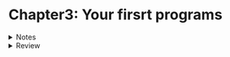 # Chapter3: Your firsrt programs
<details>
<summary>Notes</summary>

# Notes
- Assembling is the process that transforms assembly code into intructions for
  the machine(object file). 
- Object file is code that is in the machine's language, but has not been completely put together
- Linker is a program putting object files together and adding information to it so that the kernel knows how to load and run it
 
## Outline of an Assembly Language Program
- anything starting with a period isn't directly translated into a machine
  instruction. Instead, it's an instruction to the assembler it self. These are called assembler directives or pseudo-operations
- `.section .data`: where to list memory storage you need 
- `.section .text`: where the program instructions live
- symbol are generally used to mark locations of programs or data, so you can
  refer them by name instead of by their location number
- symbol is going to be replaced by something else either during assembly or liking
- `.globl _start`: define lable `_start` which can be accessible from outside the current file 
- `_start:` mark location begin running program
- `label:` symbol followed by a colon, define a symbol's value
- some general-purpose registers
    - %eax
    - %ebx
    - %ecx
    - %edx
    - %esi

- some special-purpose registers:
    - %ebp: base pointer
    - %esp: stack pointer
    - %eip 
    - %eflags 
     
     
- `$` in front of the one indicates that we want to use immediate mode addressing. move number 1 into %eax
     ```
     movl $1, %eax
     ```
- without `$` it would do direct addressing, load data from address 1 to %eax 
     ```
     movl 1, %eax
     ```
 
## Addressing Modes
```
ADDRESS_OR_OFFSET(%BASE_OR_OFFSET,%INDEX,MULTIPLIER)

FINAL ADDRESS = ADDRESS_OR_OFFSET + %BASE_OR_OFFSET + MULTIPLIER * %INDEX
```
ADDRESS_OR_OFFSET and MULTIPLIER must both be constants, while the other two must be
registers. If any of the pieces is left out, it is just substituted with zero in the equation.

</details>

<details>
<summary>Review</summary>


# Review
## Know the Concepts
### 1. What does if mean if a line in the program starts with the "#" character
- it's a comment line. Comments are not translated by the assembler, they will be remove
### 2. What is the difference between an aseembly language file and an object code file?
- assembly lanaguge file is human-readable
- object code file is machine-readable
### 3. What does the linker do?
- Linker responsile for putting the object files together and
  adding information to it so that the kernel knows how to load and run it
### 4. How to you check the result status code of the last program you ran?
```
echo $?
```

### 5. What is the difference between movl $1, %eax and movl 1, %eax
- the first is  immediate addressing mode: move 1 into %eax
- the second is  direct addressing mode: load data from address 1 into %eax

### 6. Which register holds the system call number?
- %eax

### 7. What are indexes used for?
- indexes use for access item in a array
 
### 8. Why do indexes usually start at 0?
- because this is the start of array

### 9. If I issued the command `movl data_items(,%edi,4), %eax` and data_items was address 3634 and %edi held the value 13, what address would you be using to move into %eax
- address: 3634 + 13*4 = 3686

### 10. List the general-purpose registers.
- %eax
- %ebx
- %ecx
- %edx
- %esi

### 11. What is the difference between movl and movb?
- movl: copies a word of data (size of register?) one location to another
- movb: copies bytes one location to another

### 12. What is flow control?
- flow control is what tell computer which steps to follow and which patch to take

### 13. What does a conditional jump do?
- conditional jump is a flow control instruction
 
### 14. What things do you have to plan for when writting a program?
 
### 15. Go through every instruction and list what addressing mode is being used for each operand 
 
## Use the concepts
### What would the instruction movl _start, %eax do? Be specific, based on your knowledge of both addressing modes and the meaning or _start. How would this differ from the instruction movl $_start, %eax

the `_start` is a lable which will be substituted with the address of data
```
movl _start, %eax
```
it move data of this address to %eax 

```
movl $_start, %eax
```
it move the address number to %eax

## Going further
### 1. Modify the first program to leave off the int instruction line. Aseemble, link and execute the new program. What error message do you get. Why do you think this might be?
- error message: Segmentation fault(core dumped)
- A segmentation fault occurs when a program attempts to access a memory location that it is not allowed to access, or attempts to access a memory location in a way that is not allowed
 
```
movl $1, %eax
int $0x80
```
- system call exit to terminate our program
- without int instruction line, system call exit can't be executed so our
  program continue running and access invalid memory

### 2. So far, we have discussed three approaches to finding the end of the list....
- I think using ending address is the best because you needn't care about the
  length count, or special number wrong case when we add new items
  
  </details>
